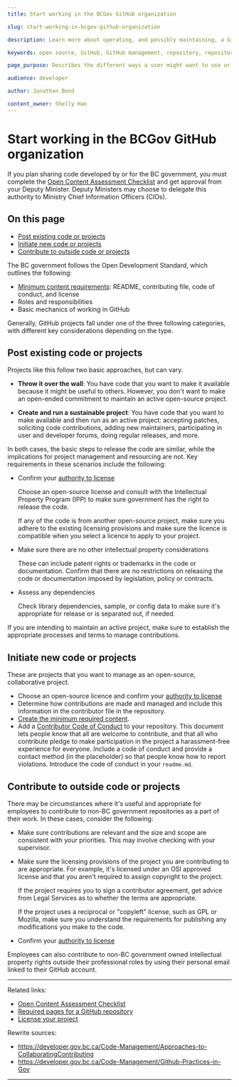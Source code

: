 ```yaml
---
title: Start working in the BCGov GitHub organization

slug: start-working-in-bcgov-github-organization

description: Learn more about operating, and possibly maintaining, a GitHub Repository in Gov.

keywords: open source, GitHub, GitHub management, repository, repository management

page_purpose: Describes the different ways a user might want to use or maintain and GitHub project and the requirements

audience: developer

author: Jonathan Bond

content_owner: Shelly Han
---
```


# Start working in the BCGov GitHub organization

If you plan sharing code developed by or for the BC government, you must complete the [Open Content Assessment Checklist](./checklist.md) and get approval from your Deputy Minister. Deputy Ministers may choose to delegate this authority to Ministry Chief Information Officers (CIOs).

## On this page
- [Post existing code or projects](#post-existing)
- [Initiate new code or projects](#initiate)
- [Contribute to outside code or projects](#contribute)

The BC government follows the Open Development Standard, which outlines the following:
* [Minimum content requirements](./required-pages-for-github-repository.md): README, contributing file, code of conduct, and license
* Roles and responsibilities
* Basic mechanics of working in GitHub

Generally, GitHub projects fall under one of the three following categories, with different key considerations depending on the type.

## Post existing code or projects<a name="post-existing"></a>

Projects like this follow two basic approaches, but can vary.

* **Throw it over the wall**: You have code that you want to make it available because it might be useful to others. However, you don't want to make an open-ended commitment to maintain an active open-source project.

* **Create and run a sustainable project**: You have code that you want to make available and then run as an active project: accepting patches, soliciting code contributions, adding new maintainers, participating in user and developer forums, doing regular releases, and more.

In both cases, the basic steps to release the code are similar, while the implications for project management and resourcing are not. Key requirements in these scenarios include the following:

- Confirm your [authority to license](./license-your-project.md)

	Choose an open-source license and consult with the Intellectual Property Program (IPP) to make sure government has the right to release the code.

	If any of the code is from another open-source project, make sure you adhere to the existing licensing provisions and make sure the licence is compatible when you select a licence to apply to your project.

- Make sure there are no other intellectual property considerations

	These can include patent rights or trademarks in the code or documentation. Confirm that there are no restrictions on releasing the code or documentation imposed by legislation, policy or contracts.

- Assess any dependencies

	Check library dependencies, sample, or config data to make sure it's appropriate for release or is separated out, if needed.

If you are intending to maintain an active project, make sure to establish the appropriate processes and terms to manage contributions.

## Initiate new code or projects<a name="initiate"></a>

These are projects that you want to manage as an open-source, collaborative project.

- Choose an open-source licence and confirm your [authority to license](./license-your-project.md)
- Determine how contributions are made and managed and include this information in the contributor file in the repository.
- [Create the minimum required content](./required-pages-for-github-repository.md).
- Add a [Contributor Code of Conduct](http://contributor-covenant.org/) to your repository. This document lets people know that all are welcome to contribute, and that all who contribute pledge to make participation in the project a harassment-free experience for everyone. Include a code of conduct and provide a contact method (in the placeholder) so that people know how to report violations. Introduce the code of conduct in your `readme.md`.

## Contribute to outside code or projects<a name="contribute"></a>

There may be circumstances where it's useful and appropriate for employees to contribute to non-BC government repositories as a part of their work. In these cases, consider the following:

- Make sure contributions are relevant and the size and scope are consistent with your priorities. This may involve checking with your supervisor.
- Make sure the licensing provisions of the project you are contributing to are appropriate. For example, it's licensed under an OSI approved license and that you aren't required to assign copyright to the project.

	If the project requires you to sign a contributor agreement, get advice from Legal Services as to whether the terms are appropriate.

	If the project uses a reciprocal or "copyleft" license, such as GPL or Mozilla, make sure you understand the requirements for publishing any modifications you make to the code.

- Confirm your [authority to license](./license-your-project.md)

Employees can also contribute to non-BC government owned intellectual property rights outside their professional roles by using their personal email linked to their GitHub account.

---
Related links:
* [Open Content Assessment Checklist](./checklist.md)
* [Required pages for a GitHub repository](./required-pages-for-github-repository.md)
* [License your project](./license-your-project.md)

Rewrite sources:
* https://developer.gov.bc.ca/Code-Management/Approaches-to-CollaboratingContributing
* https://developer.gov.bc.ca/Code-Management/Github-Practices-in-Gov
---
